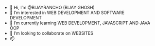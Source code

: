- 👋 Hi, I’m @BIJAYRANCHO (BIJAY GHOSH)
- 👀 I’m interested in WEB DEVELOPMENT AND SOFTWARE DEVELOPMENT 
- 🌱 I’m currently learning WEB DEVELOPMENT, JAVASCRIPT AND JAVA OOP
- 💞️ I’m looking to collaborate on WEBSITES 
- 📫

<!---
BIJAYRANCHO/BIJAYRANCHO is a ✨ special ✨ repository because its `README.md` (this file) appears on your GitHub profile.
You can click the Preview link to take a look at your changes.
--->
